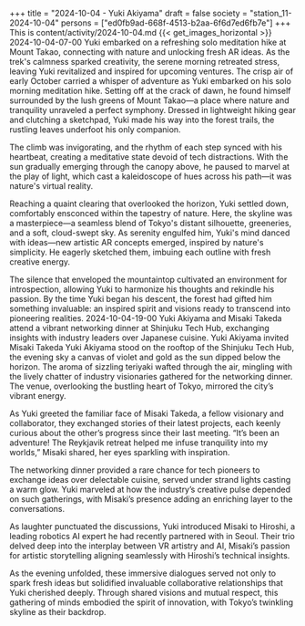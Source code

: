 +++
title = "2024-10-04 - Yuki Akiyama"
draft = false
society = "station_11-2024-10-04"
persons = ["ed0fb9ad-668f-4513-b2aa-6f6d7ed6fb7e"]
+++
This is content/activity/2024-10-04.md
{{< get_images_horizontal >}}
2024-10-04-07-00
Yuki embarked on a refreshing solo meditation hike at Mount Takao, connecting with nature and unlocking fresh AR ideas. As the trek's calmness sparked creativity, the serene morning retreated stress, leaving Yuki revitalized and inspired for upcoming ventures.
The crisp air of early October carried a whisper of adventure as Yuki embarked on his solo morning meditation hike. Setting off at the crack of dawn, he found himself surrounded by the lush greens of Mount Takao—a place where nature and tranquility unraveled a perfect symphony. Dressed in lightweight hiking gear and clutching a sketchpad, Yuki made his way into the forest trails, the rustling leaves underfoot his only companion.

The climb was invigorating, and the rhythm of each step synced with his heartbeat, creating a meditative state devoid of tech distractions. With the sun gradually emerging through the canopy above, he paused to marvel at the play of light, which cast a kaleidoscope of hues across his path—it was nature's virtual reality.

Reaching a quaint clearing that overlooked the horizon, Yuki settled down, comfortably ensconced within the tapestry of nature. Here, the skyline was a masterpiece—a seamless blend of Tokyo's distant silhouette, greeneries, and a soft, cloud-swept sky. As serenity engulfed him, Yuki's mind danced with ideas—new artistic AR concepts emerged, inspired by nature's simplicity. He eagerly sketched them, imbuing each outline with fresh creative energy.

The silence that enveloped the mountaintop cultivated an environment for introspection, allowing Yuki to harmonize his thoughts and rekindle his passion. By the time Yuki began his descent, the forest had gifted him something invaluable: an inspired spirit and visions ready to transcend into pioneering realities.
2024-10-04-19-00
Yuki Akiyama and Misaki Takeda attend a vibrant networking dinner at Shinjuku Tech Hub, exchanging insights with industry leaders over Japanese cuisine.
Yuki Akiyama invited Misaki Takeda
Yuki Akiyama stood on the rooftop of the Shinjuku Tech Hub, the evening sky a canvas of violet and gold as the sun dipped below the horizon. The aroma of sizzling teriyaki wafted through the air, mingling with the lively chatter of industry visionaries gathered for the networking dinner. The venue, overlooking the bustling heart of Tokyo, mirrored the city’s vibrant energy.

As Yuki greeted the familiar face of Misaki Takeda, a fellow visionary and collaborator, they exchanged stories of their latest projects, each keenly curious about the other’s progress since their last meeting. “It’s been an adventure! The Reykjavik retreat helped me infuse tranquility into my worlds,” Misaki shared, her eyes sparkling with inspiration.

The networking dinner provided a rare chance for tech pioneers to exchange ideas over delectable cuisine, served under strand lights casting a warm glow. Yuki marveled at how the industry’s creative pulse depended on such gatherings, with Misaki’s presence adding an enriching layer to the conversations.

As laughter punctuated the discussions, Yuki introduced Misaki to Hiroshi, a leading robotics AI expert he had recently partnered with in Seoul. Their trio delved deep into the interplay between VR artistry and AI, Misaki’s passion for artistic storytelling aligning seamlessly with Hiroshi’s technical insights.

As the evening unfolded, these immersive dialogues served not only to spark fresh ideas but solidified invaluable collaborative relationships that Yuki cherished deeply. Through shared visions and mutual respect, this gathering of minds embodied the spirit of innovation, with Tokyo’s twinkling skyline as their backdrop.
